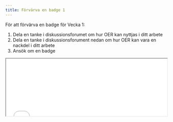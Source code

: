 ```yaml
---
title: Förvärva en badge 1
---
```



För att förvärva en badge för Vecka 1:

 1. Dela en tanke i diskussionsforumet om hur OER kan nyttjas i ditt arbete  
 2. Dela en tanke i diskussionsforument nedan om hur OER kan vara en nackdel i ditt arbete 
 3. Ansök om en badge

<iframe height="180" src="//badges.p2pu.org/en/badge/view/785/embedded/" width="100%"></iframe>
